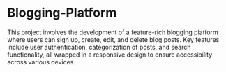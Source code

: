 # Blogging-Platform
This project involves the development of a feature-rich blogging platform where users can sign up, create, edit, and delete blog posts. Key features include user authentication, categorization of posts, and search functionality, all wrapped in a responsive design to ensure accessibility across various devices.
